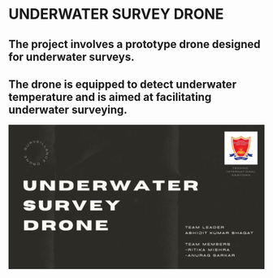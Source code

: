 # UNDERWATER SURVEY DRONE  
## The project involves a prototype drone designed for underwater surveys. 
## The drone is equipped to detect underwater temperature and is aimed at facilitating underwater surveying.
![presentation](drone.gif)
